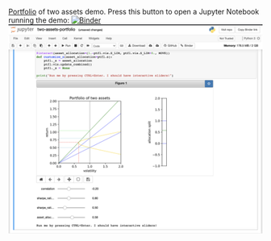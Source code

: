 [Portfolio](https://en.wikipedia.org/wiki/Modern_portfolio_theory) of two assets demo. Press this button to open a Jupyter Notebook running the demo: [![Binder](https://mybinder.org/badge.svg)](https://mybinder.org/v2/gh/yumichael/jupyter-demos/master?filepath=two-assets-portfolio.ipynb)
![](two-assets-portfolio.png)
